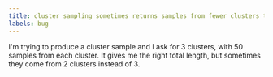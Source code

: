 ```yaml
---
title: cluster sampling sometimes returns samples from fewer clusters than requested
labels: bug
---
```

I'm trying to produce a cluster sample and I ask for 3 clusters, with 50 samples from each cluster. It gives me the right total length, but sometimes they come from 2 clusters instead of 3.
